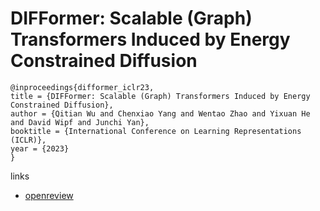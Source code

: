 # DIFFormer: Scalable (Graph) Transformers Induced by Energy Constrained Diffusion 

```
@inproceedings{difformer_iclr23,
title = {DIFFormer: Scalable (Graph) Transformers Induced by Energy Constrained Diffusion},
author = {Qitian Wu and Chenxiao Yang and Wentao Zhao and Yixuan He and David Wipf and Junchi Yan},
booktitle = {International Conference on Learning Representations (ICLR)},
year = {2023}
}
```

links
- [openreview](https://openreview.net/forum?id=j6zUzrapY3L)
